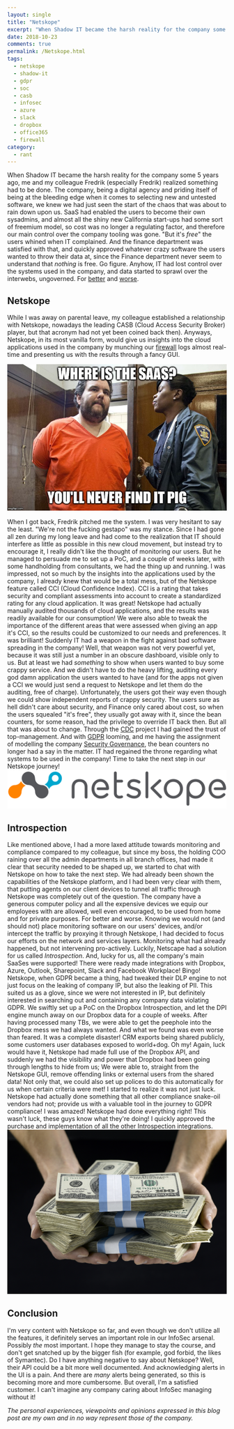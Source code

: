 ```yaml
---
layout: single
title: "Netskope"
excerpt: "When Shadow IT became the harsh reality for the company some 5 years ago, me and my colleague Fredrik (especially Fredrik) realized something had to be done. "
date: 2018-10-23
comments: true
permalink: /Netskope.html
tags:
  - netskope
  - shadow-it
  - gdpr
  - soc
  - casb
  - infosec
  - azure
  - slack
  - dropbox
  - office365
  - firewall
category:
  - rant
---
```

When Shadow IT became the harsh reality for the company some 5 years ago, me and my colleague Fredrik (especially Fredrik) realized something had to be done. The company, being a digital agency and priding itself of being at the bleeding edge when it comes to selecting new and untested software, we knew we had just seen the start of the chaos that was about to rain down upon us. SaaS had enabled the users to become their own sysadmins, and almost all the shiny new California start-ups had some sort of freemium model, so cost was no longer a regulating factor, and therefore our main control over the company tooling was gone.
"But it's *free*" the users whined when IT complained. And the finance department was satisfied with that, and quickly approved whatever crazy software the users wanted to throw their data at, since the Finance department never seem to understand that *nothing* is free. 
Go figure. 
Anyhow, IT had lost control over the systems used in the company, and data started to sprawl over the interwebs, ungoverned.
For [better](/Slack.html) and [worse](/Dropbox.html).

## Netskope
While I was away on parental leave, my colleague established a relationship with Netskope, nowadays the leading CASB (Cloud Access Security Broker) player, but that acronym had not yet been coined back then). Anyways, Netskope, in its most vanilla form, would give us insights into the cloud applications used in the company by munching our [firewall](/Fortigate.html) logs almost real-time and presenting us with the results through a fancy GUI. 

![saas police](/assets/images/saas-police.jpg)

When I got back, Fredrik pitched me the system. I was very hesitant to say the least. "We're not the fucking gestapo" was my stance. Since I had gone all zen during my long leave and had come to the realization that IT should interfere as little as possible in this new cloud movement, but instead try to encourage it, I really didn't like the thought of monitoring our users. But he managed to persuade me to set up a PoC, and a couple of weeks later, with some handholding from consultants, we had the thing up and running.
I was impressed, not so much by the insights into the applications used by the company, I already knew that would be a total mess, but of the Netskope feature called CCI (Cloud Confidence Index). CCI is a rating that takes security and compliant assessments into account to create a standardized rating for any cloud application. It was great! Netskope had actually manually audited thousands of cloud applications, and the results was readily available for our consumption! We were also able to tweak the importance of the different areas that were assessed when giving an app it's CCI, so the results could be customized to our needs and preferences. 
It was brilliant! Suddenly IT had a weapon in the fight against bad software spreading in the company!
Well, that weapon was not very powerful yet, because it was still just a number in an obscure dashboard, visible only to us. But at least we had *something* to show when users wanted to buy some crappy service. And we didn't have to do the heavy lifting, auditing every god damn application the users wanted to have (and for the apps not given a CCI we would just send a request to Netskope and let them do the auditing, free of charge).
Unfortunately, the users got their way even though we could show independent reports of crappy security. The users sure as hell didn't care about security, and Finance only cared about cost, so when the users squealed "it's free", they usually got away with it, since the bean counters, for some reason, had the privilege to override IT back then.
But all that was about to change.
Through the [CDC](/Consolidated-Data-Center.html) project I had gained the trust of top-management. And with [GDPR](/GDPR.html) looming, and me having the assignment of modelling the company [Security Governance](/Security-Governance.html), the bean counters no longer had a say in the matter.
IT had regained the throne regarding what systems to be used in the company!
Time to take the next step in our Netskope journey!
![netskope logo](/assets/images/netskope-logo.png)

## Introspection
Like mentioned above, I had a more laxed attitude towards monitoring and compliance compared to my colleague, but since my boss, the holding COO raining over all the admin departments in all branch offices, had made it clear that security needed to be shaped up, we started to chat with Netskope on how to take the next step. 
We had already been shown the capabilities of the Netskope platform, and I had been very clear with them, that putting agents on our client devices to tunnel all traffic through Netskope was completely out of the question. The company have a generous computer policy and all the expensive devices we equip our employees with are allowed, well even encouraged, to be used from home and for private purposes.
For better and worse.
Knowing we would not (and should not) place monitoring software on our users' devices, and/or intercept the traffic by proxying it through Netskope, I had decided to focus our efforts on the network and services layers. Monitoring what had already happened, but not intervening pro-actively. Luckily, Netscape had a solution for us called *Introspection*. And, lucky for us, all the company's main SaaSes were supported! There were ready made integrations with Dropbox, Azure, Outlook, Sharepoint, Slack and Facebook Workplace! 
Bingo!
Netskope, when GDPR became a thing, had tweaked their DLP engine to not just focus on the leaking of company IP, but also the leaking of PII. This suited us as a glove, since we were not interested in IP, but definitely interested in searching out and containing any company data violating GDPR.
We swiftly set up a PoC on the Dropbox Introspection, and let the DPI engine munch away on our Dropbox data for a couple of weeks. After having processed many TBs, we were able to get the peephole into the Dropbox mess we had always wanted. And what we found was even worse than feared. It was a complete disaster! CRM exports being shared publicly, some customers user databases exposed to world+dog. 
Oh my!
Again, luck would have it, Netskope had made full use of the Dropbox API, and suddenly we had the visibility and power that Dropbox had been going through lengths to hide from us; We were able to, straight from the Netskope GUI, remove offending links or external users from the shared data! Not only that, we could also set up polices to do this automatically for us when certain criteria were met!
I started to realize it was not just luck. Netskope had actually done something that all other compliance snake-oil vendors had not; provide us with a valuable tool in the journey to GDPR compliance!
I was amazed! Netskope had done everything right! This wasn't luck, these guys know what they're doing! I quickly approved the purchase and implementation of all the other Introspection integrations.
![give money](/assets/images/give-money.jpg)

## Conclusion
I'm very content with Netskope so far, and even though we don't utilize all the features, it definitely serves an important role in our InfoSec arsenal. Possibly *the* most important. I hope they manage to stay the course, and don't get snatched up by the bigger fish (for example, god forbid, the likes of Symantec). 
Do I have anything negative to say about Netskope? Well, their API could be a bit more well documented. And acknowledging alerts in the UI is a pain. And there are *many* alerts being generated, so this is becoming more and more cumbersome.
But overall, I'm a satisfied customer.
I can't imagine any company caring about InfoSec managing without it!


*The personal experiences, viewpoints and opinions expressed in this blog post are my own and in no way represent those of the company.*


